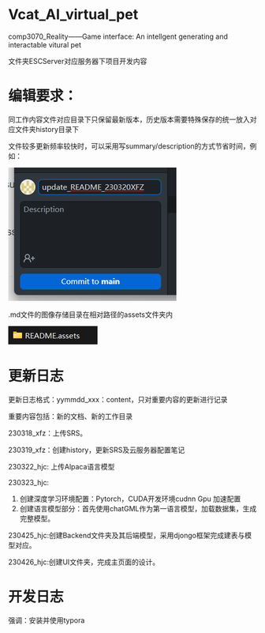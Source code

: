 # Vcat_AI_virtual_pet
comp3070_Reality——Game interface: An intellgent  generating and interactable vitural pet 

文件夹ESCServer对应服务器下项目开发内容

# 编辑要求：



同工作内容文件对应目录下只保留最新版本，历史版本需要特殊保存的统一放入对应文件夹history目录下

文件较多更新频率较快时，可以采用写summary/description的方式节省时间，例如：

![image-20230320112355190](README.assets/image-20230320112355190.png)

.md文件的图像存储目录在相对路径的assets文件夹内

![image-20230320112411406](README.assets/image-20230320112411406.png)

# 更新日志

更新日志格式：yymmdd_xxx：content，只对重要内容的更新进行记录

重要内容包括：新的文档、新的工作目录

230318_xfz：上传SRS。

230319_xfz：创建history，更新SRS及云服务器配置笔记

230322_hjc: 上传Alpaca语言模型

230323_hjc: 

1. 创建深度学习环境配置：Pytorch，CUDA开发环境cudnn Gpu 加速配置
2. 创建语言模型部分：首先使用chatGML作为第一语言模型，加载数据集，生成完整模型。

230425_hjc:创建Backend文件夹及其后端模型，采用djongo框架完成建表与模型对应。

230426_hjc:创建UI文件夹，完成主页面的设计。

# 开发日志

强调：安装并使用typora
